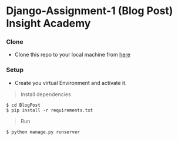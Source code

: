 # Django-Assignment-1 (Blog Post) Insight Academy

### Clone
- Clone this repo to your local machine from <a href="https://github.com/danny237/Django-Assignment-1.git">here</a>
### Setup
- Create you virtual Environment and activate it.
> Install dependencies
```shell
$ cd BlogPost
$ pip install -r requirements.txt
```
>Run
```shell
$ python manage.py runserver
